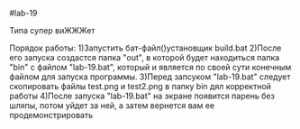 #lab-19

Типа супер виЖЖЖет

Порядок работы:
1)Запустить бат-файл()установщик build.bat
2)После его запуска создастся папка "out", в которой будет находиться папка "bin" с файлом "lab-19.bat", 
который и является по своей сути конечным файлом для запуска программы.
3)Перед запсуком "lab-19.bat" следует скопировать файлы test.png и test2.png в папку bin дял корректной работы
4)После запуска "lab-19.bat" на экране появится парень без шляпы, потом уйдет за ней, а затем вернется вам ее продемонстрировать



